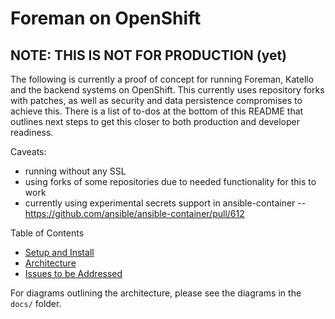 # Foreman on OpenShift

## NOTE: THIS IS NOT FOR PRODUCTION (yet)

The following is currently a proof of concept for running Foreman, Katello and the backend systems on OpenShift. This currently uses repository forks with patches, as well as security and data persistence compromises to achieve this. There is a list of to-dos at the bottom of this README that outlines next steps to get this closer to both production and developer readiness.

Caveats:

 * running without any SSL
 * using forks of some repositories due to needed functionality for this to work
 * currently using experimental secrets support in ansible-container
   -- https://github.com/ansible/ansible-container/pull/612

Table of Contents

 * [Setup and Install](./docs/setup-and-install.md)
 * [Architecture](./docs/architecture.md)
 * [Issues to be Addressed](#issues)

For diagrams outlining the architecture, please see the diagrams in the `docs/` folder.
